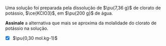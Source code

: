 Uma solução foi preparada pela dissolução de $\pu{7,36 g}$ de clorato de potássio, $\ce{KClO3}$, em $\pu{200 g}$ de água.

**Assinale** a alternativa que mais se aproxima da molalidade do clorato de potássio na solução.

- [x] $\pu{0,30 mol.kg-1}$

